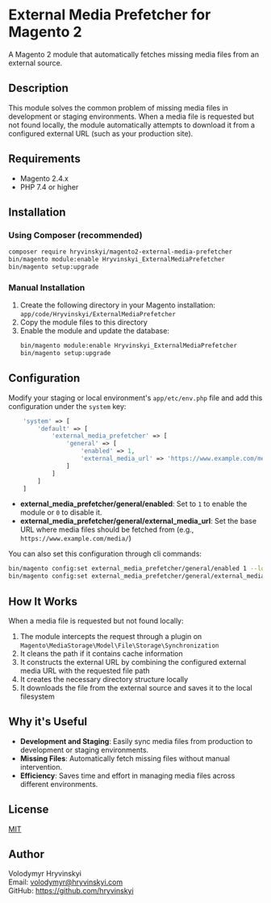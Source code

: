 # External Media Prefetcher for Magento 2

A Magento 2 module that automatically fetches missing media files from an external source.

## Description

This module solves the common problem of missing media files in development or staging environments.
When a media file is requested but not found locally, the module automatically attempts to download it
from a configured external URL (such as your production site).

## Requirements

- Magento 2.4.x
- PHP 7.4 or higher

## Installation

### Using Composer (recommended)

```bash
composer require hryvinskyi/magento2-external-media-prefetcher
bin/magento module:enable Hryvinskyi_ExternalMediaPrefetcher
bin/magento setup:upgrade
```

### Manual Installation

1. Create the following directory in your Magento installation: `app/code/Hryvinskyi/ExternalMediaPrefetcher`
2. Copy the module files to this directory
3. Enable the module and update the database:
   ```bash
   bin/magento module:enable Hryvinskyi_ExternalMediaPrefetcher
   bin/magento setup:upgrade
   ```

## Configuration

Modify your staging or local environment's `app/etc/env.php` file
and add this configuration under the `system` key:
```php
    'system' => [
        'default' => [
            'external_media_prefetcher' => [
                'general' => [
                    'enabled' => 1,
                    'external_media_url' => 'https://www.example.com/media/'
                ]
            ]
        ]
    ]
```

- **external_media_prefetcher/general/enabled**: Set to `1` to enable the module or `0` to disable it.
- **external_media_prefetcher/general/external_media_url**: Set the base URL where media files should be fetched from (e.g., `https://www.example.com/media/`)

You can also set this configuration through cli commands:

```bash
bin/magento config:set external_media_prefetcher/general/enabled 1 --lock-env
bin/magento config:set external_media_prefetcher/general/external_media_url https://www.example.com/media/ --lock-env
```

## How It Works

When a media file is requested but not found locally:

1. The module intercepts the request through a plugin on `Magento\MediaStorage\Model\File\Storage\Synchronization`
2. It cleans the path if it contains cache information
3. It constructs the external URL by combining the configured external media URL with the requested file path
4. It creates the necessary directory structure locally
5. It downloads the file from the external source and saves it to the local filesystem

## Why it's Useful

- **Development and Staging**: Easily sync media files from production to development or staging environments.
- **Missing Files**: Automatically fetch missing files without manual intervention.
- **Efficiency**: Saves time and effort in managing media files across different environments.

## License

[MIT](LICENSE)

## Author

Volodymyr Hryvinskyi  
Email: volodymyr@hryvinskyi.com  
GitHub: https://github.com/hryvinskyi